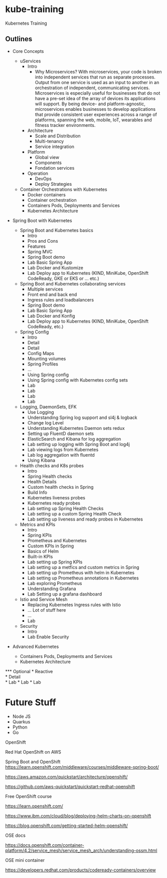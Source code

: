 # kube-training
Kubernetes Training 


## Outlines 

* Core Concepts
	* uServices
		* Intro
			* Why Microservices?
				With microservices, your code is broken into independent services that run as separate processes. Output from one service is used as an input to another in an orchestration of independent, communicating services. Microservices is especially useful for businesses that do not have a pre-set idea of the array of devices its applications will support. By being device- and platform-agnostic, microservices enables businesses to develop applications that provide consistent user experiences across a range of platforms, spanning the web, mobile, IoT, wearables and fitness tracker environments.
		* Architecture
			* Scale and Distribution
			* Multi-tenancy
			* Service integration
		* Platform
			* Global view
			* Components
			* Fondation services
		* Operation
			* DevOps
			* Deploy Strategies
	* Container Orchestrations with Kubernetes
	    * Docker containers 
	    * Container orchestration 
	    * Containers Pods, Deployments and Services 
	    * Kubernetes Architecture 
* Spring Boot with Kubernetes
	* Spring Boot and Kubernetes basics
		* Intro
		* Pros and Cons
		* Features
		* Spring MVC
		* Spring Boot demo
		* Lab Basic Spring App
		* Lab Docker and Kustomize
		* Lab Deploy app to Kubernetes (KIND, MiniKube, OpenShift CodeReady, GKE or EKS or ... etc.)  
	* Spring Boot and Kubernetes collaborating services 
		* Multiple services 
		* Front end and back end
		* Ingress rules and loadbalancers 
		* Spring Boot demo
		* Lab Basic Spring App
		* Lab Docker and Konfig
		* Lab Deploy app to Kubernetes (KIND, MiniKube, OpenShift CodeReady, etc.)  	
	* Spring Config 
		* Intro
	   	* Detail 
	   	* Detail
		* Config Maps
		* Mounting volumes
		* Spring Profiles
		* ... 
		* Using Spring config 
		* Using Spring config with Kubernetes config sets
		* Lab	
		* Lab	
		* Lab	
		* Lab	
	* Logging, DaemonSets, EFK 
		* Use Logging
		* Understanding Spring log support and sl4j & logback
		* Change log Level
		* Understanding Kubernetes Daemon sets redux
		* Setting up FluentD daemon sets
		* ElasticSearch and Kibana for log aggregation 
		* Lab setting up logging with Spring Boot and log4j
		* Lab viewing logs from Kubernetes 
		* Lab log aggregation with fluentd 
		* Using Kibana
	* Health checks and K8s probes
		* Intro
		* Spring Health checks
		* Health Details 
		* Custom health checks in Spring
		* Build Info
		* Kubernetes liveness probes 
		* Kubernetes ready probes
		* Lab setting up Spring Health Checks
		* Lab setting up a custom Spring Health Check
		* Lab setting up liveness and ready probes in Kubernetes 
	* Metrics and KPIs
		* Intro
		* Spring KPIs
		* Prometheus and Kubernetes 
		* Custom KPIs in Spring
		* Basics of Helm
		* Built-in KPIs
		* Lab setting up Spring KPIs
		* Lab setting up a metfics and custom metrics in Spring
		* Lab setting up Prometheus with helm in Kubernetes 
		* Lab setting up Prometheus annotations in Kubernetes
		* Lab exploring Prometheus 
		* Understanding Grafana 
		* Lab Setting up a grafana dashboard 
	* Istio and Service Mesh
		* Replacing Kubernetes Ingress rules with Istio 
		* ... Lot of stuff here
		* ... 
		* Lab 
	* Security
		* Intro
		* Lab Enable Security
	
* Advanced Kubernetes
    * Containers Pods, Deployments and Services 
    * Kubernetes Architecture 	

	
*** Optional 
	* Reactive	
	   * Detail  
	   * Lab
	   * Lab
	   * Lab 
	

# Future Stuff
* Node JS
* Quarkus
* Python
* Go


OpenShift 

Red Hat OpenShift on AWS


Spring Boot and OpenShift 
https://learn.openshift.com/middleware/courses/middleware-spring-boot/




https://aws.amazon.com/quickstart/architecture/openshift/

https://github.com/aws-quickstart/quickstart-redhat-openshift


Free OpenShift course

https://learn.openshift.com/

https://www.ibm.com/cloud/blog/deploying-helm-charts-on-openshift

https://blog.openshift.com/getting-started-helm-openshift/




OSE docs

https://docs.openshift.com/container-platform/4.2/service_mesh/service_mesh_arch/understanding-ossm.html


OSE mini container 


https://developers.redhat.com/products/codeready-containers/overview

